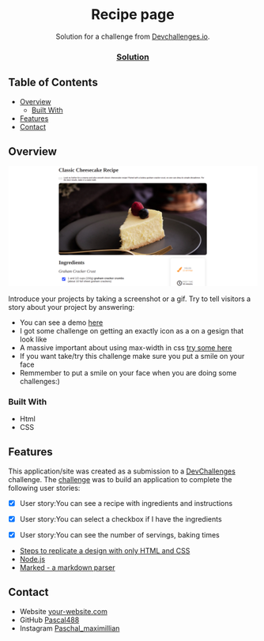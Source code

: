 <!-- Please update value in the {}  -->

<h1 align="center">Recipe page</h1>

<div align="center">
   Solution for a challenge from  <a href="http://devchallenges.io" target="_blank">Devchallenges.io</a>.
</div>

<div align="center">
  <h3>
  <a>
    <a href="https://xenodochial-bose-103897.netlify.app/" target="_blank">
      Solution
    </a>
  </h3>
</div>

<!-- TABLE OF CONTENTS -->

## Table of Contents

- [Overview](#overview)
  - [Built With](#built-with)
- [Features](#features)
- [Contact](#contact)

<!-- OVERVIEW -->

## Overview

![screenshot](/desktop.png)

Introduce your projects by taking a screenshot or a gif. Try to tell visitors a story about your project by answering:

- You can see a demo [here](https://xenodochial-bose-103897.netlify.app/)
- I got some challenge on getting an exactly icon as a on a gesign that look like
- A massive important about using max-width in css [try some here](https://www.w3schools.com/cssref/playit.asp?filename=playcss_max-width)
- If you want take/try  this challenge make sure you put a smile on your face
- Remmember to put a smile on your face when you are doing some challenges:)
   


### Built With


- Html
- CSS


## Features


This application/site was created as a submission to a [DevChallenges](https://devchallenges.io/challenges) challenge. The [challenge](https://devchallenges.io/challenges/TtUjDt19eIHxNQ4n5jps) was to build an application to complete the following user stories:

- [x] User story:You can see a recipe with ingredients and instructions
- [x] User story:You can select a checkbox if I have the ingredients
- [x] User story:You can see the number of servings, baking times



- [Steps to replicate a design with only HTML and CSS](https://devchallenges-blogs.web.app/how-to-replicate-design/)
- [Node.js](https://nodejs.org/)
- [Marked - a markdown parser](https://github.com/chjj/marked)

## Contact

- Website [your-website.com](https://{your-web-site-link})
- GitHub [Pascal488](https://github.com/Pascal488)
- Instagram [Paschal_maximillian](https://www.instagram.com/paschal_maximillian/)
